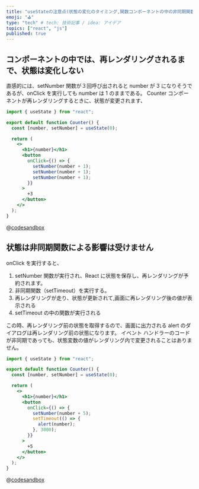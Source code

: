 ```yaml
---
title: "useStateの注意点(状態の変化のタイミング,関数コンポーネントの中の非同期関数と状態の関係)"
emoji: "⛳"
type: "tech" # tech: 技術記事 / idea: アイデア
topics: ["react", "js"]
published: true
---
```


## コンポーネントの中では、再レンダリングされるまで、状態は変化しない

直感的には、setNumber 関数が３回呼び出されると number が 3 になりそうであるが、onClick を実行しても number は 1 のままである。
Counter コンポーネントが再レンダリングするときに、状態が変更されます、

```jsx
import { useState } from "react";

export default function Counter() {
  const [number, setNumber] = useState(0);

  return (
    <>
      <h1>{number}</h1>
      <button
        onClick={() => {
          setNumber(number + 1);
          setNumber(number + 1);
          setNumber(number + 1);
        }}
      >
        +3
      </button>
    </>
  );
}
```

@[codesandbox](https://codesandbox.io/embed/stoic-worker-984x0t?fontsize=14&hidenavigation=1&theme=dark)

## 状態は非同期関数による影響は受けません

onClick を実行すると、

1. setNumber 関数が実行され、React に状態を保存し、再レンダリングが予約されます。
2. 非同期関数（setTimeout）を実行する。
3. 再レンダリングが走り、状態が更新されて,画面に再レンダリング後の値が表示される
4. setTimeout の中の関数が実行される

この時、再レンダリング前の状態を取得するので、画面に出力される alert のダイアログは再レンダリング前の状態になります。
イベント ハンドラーのコードが非同期であっても、状態変数の値がレンダリング内で変更されることはありません。

```jsx
import { useState } from "react";

export default function Counter() {
  const [number, setNumber] = useState(0);

  return (
    <>
      <h1>{number}</h1>
      <button
        onClick={() => {
          setNumber(number + 5);
          setTimeout(() => {
            alert(number);
          }, 3000);
        }}
      >
        +5
      </button>
    </>
  );
}
```

@[codesandbox](https://codesandbox.io/embed/falling-leftpad-3b6c48?fontsize=14&hidenavigation=1&theme=dark)

